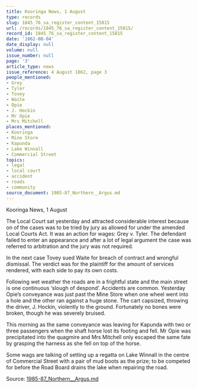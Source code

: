 ```yaml
---
title: Kooringa News, 1 August
type: records
slug: 1845_76_sa_register_content_15815
url: /records/1845_76_sa_register_content_15815/
record_id: 1845_76_sa_register_content_15815
date: '1862-08-04'
date_display: null
volume: null
issue_number: null
page: '3'
article_type: news
issue_reference: 4 August 1862, page 3
people_mentioned:
- Grey
- Tyler
- Tovey
- Waite
- Opie
- J. Hockin
- Mr Opie
- Mrs Mitchell
places_mentioned:
- Kooringa
- Mine Store
- Kapunda
- Lake Winnall
- Commercial Street
topics:
- legal
- local court
- accident
- roads
- community
source_document: 1985-87_Northern__Argus.md
---
```


Kooringa News, 1 August

The Local Court sat yesterday and attracted considerable interest because on of the cases was to be tried by jury as allowed for under the amended Local Courts Act.  It was an action for wages: Grey v. Tyler.  The defendant failed to enter an appearance and after a lot of legal argument the case was referred to arbitration and the jury was not required.

In the next case Tovey sued Waite for breach of contract and wrongful dismissal.  The verdict was for the plaintiff for the amount of services rendered, with each side to pay its own costs.

Following wet weather the roads are in a frightful state and the main street is one continuous ‘slough of despond’.  Accidents are common.  Yesterday Opie’s conveyance was just past the Mine Store when one wheel went into a hole and the other ran against a huge stone.  The cart capsized, throwing the driver, J. Hockin, violently to the ground.  Fortunately no bones were broken, though he was severely bruised.

This morning as the same conveyance was leaving for Kapunda with two or three passengers when the shaft horse lost its footing and fell.  Mr Opie was precipitated into the quagmire and Mrs Mitchell only escaped the same fate by grasping the harness as she fell on top of the horse.

Some wags are talking of setting up a regatta on Lake Winnall in the centre of Commercial Street with a pair of mud boots as the prize; to be competed for before the Road Board drains the lake when repairing the road.

Source: [1985-87_Northern__Argus.md](/downloads/markdown/1985-87_Northern__Argus.md)
